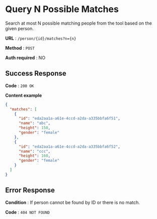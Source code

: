 # Query N Possible Matches

Search at most N possible matching people from the tool based on the given person.

**URL** : `/person/{id}/matches?n={n}`

**Method** : `POST`

**Auth required** : NO

## Success Response

**Code** : `200 OK`

**Content example**

```json
{
  "matches": [
    {
      "id": "eda2aa1a-a61e-4ccd-a2da-a335bbfa6f51",
      "name": "abc",
      "height": 150,
      "gender": "female"
    },
    {
      "id": "eda2aa1a-a61e-4ccd-a2da-a335bbfa6f52",
      "name": "ccc",
      "height": 160,
      "gender": "female"
    }
  ]
}
```

## Error Response

**Condition** : If person cannot be found by ID or there is no match.

**Code** : `404 NOT FOUND`
